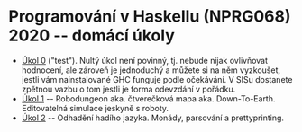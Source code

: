 
# Programování v Haskellu (NPRG068) 2020 -- domácí úkoly

- [Úkol 0](u0/) ("test"). Nultý úkol není povinný, tj. nebude nijak ovlivňovat
  hodnocení, ale zároveň je jednoduchý a můžete si na něm vyzkoušet, jestli vám
  nainstalované GHC funguje podle očekávání. V SISu dostanete zpětnou vazbu o
  tom jestli je forma odevzdání v pořádku.
- [Úkol 1](u1/) -- Robodungeon aka. čtverečková mapa aka. Down-To-Earth. Editovatelná simulace jeskyně s roboty.
- [Úkol 2](u2/) -- Odhadění hadího jazyka. Monády, parsování a prettyprinting.
